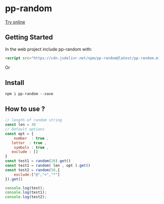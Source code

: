 # pp-random

[Try online](https://pp-random.netlify.app)

## Getting Started

In the web project include pp-random with:

```html
<script src="https://cdn.jsdelivr.net/npm/pp-random@latest/pp-random.min.js" ></script>
```

Or

## Install

```console
npm i pp-random --save
```

## How to use ?

```javascript
// length of random string
const len = 30
// Default options
const opt = { 
	number  : true ,
   letter  : true ,
	symbols : true ,
   exclude : []
}
const test1 = random(20).get()
const test1 = random( len , opt ).get()
const test2 = random(50,{	
	exclude:["@",">","*"]
}).get()

console.log(test);
console.log(test1);
console.log(test2);
```
